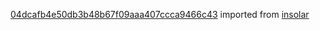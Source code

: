 [04dcafb4e50db3b48b67f09aaa407ccca9466c43](https://github.com/insolar/insolar/commit/04dcafb4e50db3b48b67f09aaa407ccca9466c43) imported from [insolar](https://github.com/insolar/insolar)
